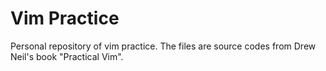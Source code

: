 # Vim Practice

Personal repository of vim practice. The files are source codes from Drew Neil's book "Practical Vim".
